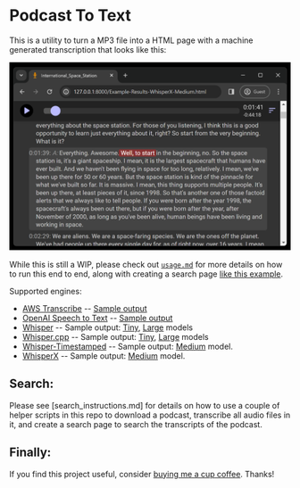 # Podcast To Text

This is a utility to turn a MP3 file into a HTML page with a machine generated transcription that looks like this:

![Preview](examples/preview.png)

While this is still a WIP, please check out [`usage.md`](usage.md) for more details on how to run this end to end, along 
with creating a search page [like this example](https://seligman.github.io/podcasts/houston_we_have_a_podcast/houston_we_have_a_podcast.html).

Supported engines:

* [AWS Transcribe](https://aws.amazon.com/transcribe/) -- [Sample output](https://seligman.github.io/podcast_to_text/Example-Results-AWS-Transcribe.html)
* [OpenAI Speech to Text](https://platform.openai.com/docs/guides/speech-to-text) -- [Sample output](https://seligman.github.io/podcast_to_text/Example-Results-OpenAI.html)
* [Whisper](https://github.com/openai/whisper) -- Sample output: [Tiny](https://seligman.github.io/podcast_to_text/Example-Results-Whisper-Tiny.html), [Large](https://seligman.github.io/podcast_to_text/Example-Results-Whisper-Large.html) models
* [Whisper.cpp](https://github.com/ggerganov/whisper.cpp) -- Sample output: [Tiny](https://seligman.github.io/podcast_to_text/Example-Results-Whisper_CPP-Tiny.html), [Large](https://seligman.github.io/podcast_to_text/Example-Results-Whisper_CPP-Large.html) models
* [Whisper-Timestamped](https://github.com/linto-ai/whisper-timestamped) -- Sample output: [Medium](https://seligman.github.io/podcast_to_text/Example-Results-WhisperTimestamped-Medium.html) model.
* [WhisperX](https://github.com/m-bain/whisperX) -- Sample output: [Medium](https://seligman.github.io/podcast_to_text/Example-Results-WhisperX-Medium.html) model.

## Search:

Please see [search_instructions.md] for details on how to use a couple of helper scripts in this repo to download a podcast, transcribe all audio files in it, and create a search page to search the transcripts of the podcast.

## Finally:

If you find this project useful, consider [buying me a cup coffee](https://coff.ee/seligman).  Thanks!
